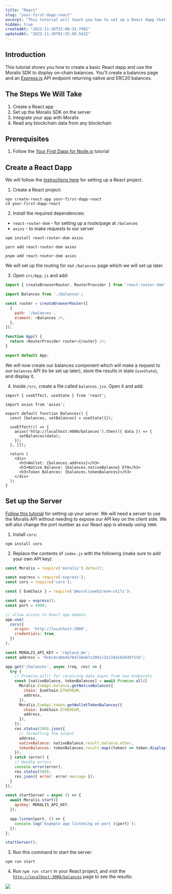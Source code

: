 ```yaml
---
title: "React"
slug: "your-first-dapp-react"
excerpt: "This tutorial will teach you how to set up a React dapp that can query blockchain data such as NFTs, tokens, balances, transfers, transactions, and more from any React app."
hidden: true
createdAt: "2022-11-26T22:00:31.798Z"
updatedAt: "2022-11-30T01:55:50.561Z"
---
```

## Introduction

This tutorial shows you how to create a basic React dapp and use the Moralis SDK to display on-chain balances. You'll create a balances page and an [Express.js](https://expressjs.com/) API endpoint returning native and ERC20 balances.

## The Steps We Will Take

1. Create a React app
2. Set up the Moralis SDK on the server
3. Integrate your app with Moralis 
4. Read any blockchain data from any blockchain

## Prerequisites

1. Follow the [Your First Dapp for Node.js](https://docs.moralis.io/docs/your-first-dapp-nodejs) tutorial 

## Create a React Dapp

We will follow the [instructions here](https://reactjs.org/docs/create-a-new-react-app.html) for setting up a React project.

1. Create a React project:

```shell
npx create-react-app your-first-dapp-react
cd your-first-dapp-react
```



2. Install the required dependencies:

- `react-router-dom` - for setting up a route/page at `/balances`
- `axios` - to make requests to our server

```shell npm
npm install react-router-dom axios
```
```text yarn
yarn add react-router-dom axios
```
```text pnpm
pnpm add react-router-dom axios
```



We will set up the routing for our `/balances` page which we will set up later. 

3. Open `src/App.js` and add:

```javascript
import { createBrowserRouter, RouterProvider } from 'react-router-dom';

import Balances from './balances';

const router = createBrowserRouter([
  {
    path: '/balances',
    element: <Balances />,
  },
]);

function App() {
  return <RouterProvider router={router} />;
}

export default App;
```



We will now create our balances component which will make a request to our `balances` API (to be set up later), store the results in state (`useState`), and display it.

4. Inside `/src`, create a file called `balances.jsx`. Open it and add:

```
import { useEffect, useState } from 'react';

import axios from 'axios';

export default function Balances() {
  const [balances, setBalances] = useState({});

  useEffect(() => {
    axios('http://localhost:4000/balances').then(({ data }) => {
      setBalances(data);
    });
  }, []);

  return (
    <div>
      <h3>Wallet: {balances.address}</h3>
      <h3>Native Balance: {balances.nativeBalance} ETH</h3>
      <h3>Token Balances: {balances.tokenBalances}</h3>
    </div>
  );
}
```



## Set up the Server

[Follow this tutorial](🔗) for setting up your server. We will need a server to use the Moralis API without needing to expose our API key on the client side. We will also change the port number as our React app is already using `3000`.

1. Install `cors`:

```shell
npm install cors
```



2. Replace the contents of `index.js` with the following (make sure to add your own API key):

```javascript
const Moralis = require('moralis').default;

const express = require('express');
const cors = require('cors');

const { EvmChain } = require('@moralisweb3/evm-utils');

const app = express();
const port = 4000;

// allow access to React app domain
app.use(
  cors({
    origin: 'http://localhost:3000',
    credentials: true,
  })
);

const MORALIS_API_KEY = 'replace_me';
const address = '0xbc4ca0eda7647a8ab7c2061c2e118a18a936f13d';

app.get('/balances', async (req, res) => {
  try {
    // Promise.all() for receiving data async from two endpoints
    const [nativeBalance, tokenBalances] = await Promise.all([
      Moralis.EvmApi.balance.getNativeBalance({
        chain: EvmChain.ETHEREUM,
        address,
      }),
      Moralis.EvmApi.token.getWalletTokenBalances({
        chain: EvmChain.ETHEREUM,
        address,
      }),
    ]);
    res.status(200).json({
      // formatting the output
      address,
      nativeBalance: nativeBalance.result.balance.ether,
      tokenBalances: tokenBalances.result.map((token) => token.display()),
    });
  } catch (error) {
    // Handle errors
    console.error(error);
    res.status(500);
    res.json({ error: error.message });
  }
});

const startServer = async () => {
  await Moralis.start({
    apiKey: MORALIS_API_KEY,
  });

  app.listen(port, () => {
    console.log(`Example app listening on port ${port}`);
  });
};

startServer();
```



3. Run this command to start the server:

```shell
npm run start
```



4. Run `npm run start` in your React project, and visit the [`http://localhost:3000/balances`](http://localhost:3000/balances) page to see the results:

![](https://files.readme.io/f70531f-React_1.png)